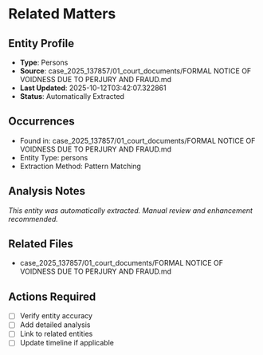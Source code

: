 # Related Matters

## Entity Profile
- **Type**: Persons
- **Source**: case_2025_137857/01_court_documents/FORMAL NOTICE OF VOIDNESS DUE TO PERJURY AND FRAUD.md
- **Last Updated**: 2025-10-12T03:42:07.322861
- **Status**: Automatically Extracted

## Occurrences
- Found in: case_2025_137857/01_court_documents/FORMAL NOTICE OF VOIDNESS DUE TO PERJURY AND FRAUD.md
- Entity Type: persons
- Extraction Method: Pattern Matching

## Analysis Notes
*This entity was automatically extracted. Manual review and enhancement recommended.*

## Related Files
- case_2025_137857/01_court_documents/FORMAL NOTICE OF VOIDNESS DUE TO PERJURY AND FRAUD.md

## Actions Required
- [ ] Verify entity accuracy
- [ ] Add detailed analysis
- [ ] Link to related entities
- [ ] Update timeline if applicable
